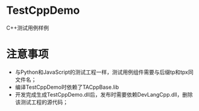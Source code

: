 # TestCppDemo
C++测试用例样例

# 注意事项
* 与Python和JavaScript的测试工程一样，测试用例组件需要与后缀tp和tpx同文件名；
* 编译TestCppDemo时依赖了TACppBase.lib
* 开发完成生成TestCppDemo.dll后，发布时需要依赖DevLangCpp.dll，删除该测试工程的源代码；
